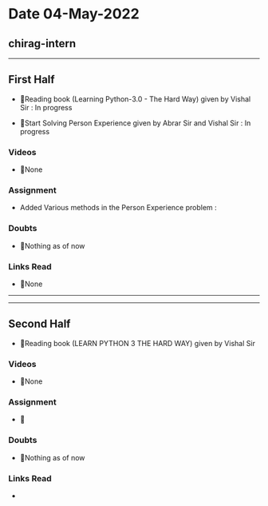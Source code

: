 # Date 04-May-2022

## chirag-intern

<hr>

## First Half

- 🔄Reading book (Learning Python-3.0 - The Hard Way)
  given by Vishal Sir : In progress

- 🔄Start Solving Person Experience given by Abrar Sir and Vishal Sir : In progress

### Videos

- 🚫None

### Assignment

- Added Various methods in the Person Experience problem :

### Doubts

- 🚫Nothing as of now

### Links Read

- 🚫None

<hr>
<hr>

## Second Half

- 🔄Reading book (LEARN PYTHON 3 THE HARD WAY)
  given by Vishal Sir

### Videos

- 🚫None

### Assignment

- 🔄

### Doubts

- 🚫Nothing as of now

### Links Read

- []()
